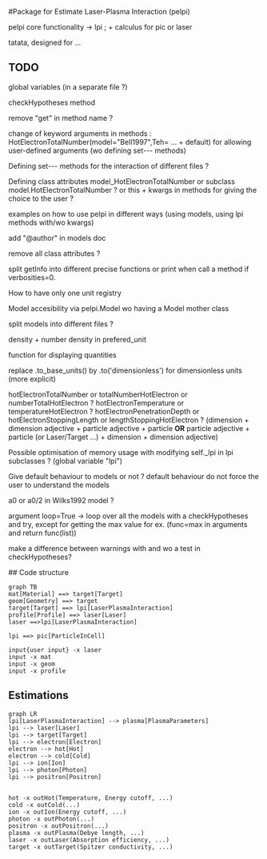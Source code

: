 #Package for Estimate Laser-Plasma Interaction (pelpi)

pelpi core functionality -> lpi ; + calculus for pic or laser

tatata, designed for ...



## TODO

global variables (in a separate file ?)

checkHypotheses method

remove "get" in method name ?

change of keyword arguments in methods : HotElectronTotalNumber(model="Bell1997",Teh= ... + default) for allowing user-defined arguments (wo defining set--- methods)

Defining set--- methods for the interaction of different files ?

Defining class attributes model_HotElectronTotalNumber or subclass model.HotElectronTotalNumber ? or this + kwargs in methods for giving the choice to the user ?

examples on how to use pelpi in different ways (using models, using lpi methods with/wo kwargs)

add "@author" in models doc

remove all class attributes ?

split getInfo into different precise functions or print when call a method if verbosities=0.

How to have only one unit registry

Model accesibility via pelpi.Model wo having a Model mother class

split models into different files ?

density + number density in prefered_unit

function for displaying quantities

replace .to_base_units() by .to('dimensionless') for dimensionless units (more explicit)

hotElectronTotalNumber or totalNumberHotElectron or numberTotalHotElectron ? hotElectronTemperature or temperatureHotElectron ? hotElectronPenetrationDepth or hotElectronStoppingLength or lengthStoppingHotElectron ? (dimension + dimension adjective + particle adjective + particle **OR** particle adjective + particle (or Laser/Target ...) + dimension + dimension adjective)

Possible optimisation of memory usage with modifying self._lpi in lpi subclasses ? (global variable "lpi")

Give default behaviour to models or not ? default behaviour do not force the user to understand the models

a0 or a0/2 in Wilks1992 model ?

argument loop=True -> loop over all the models with a checkHypotheses and try, except for getting the max value for ex. (func=max in arguments and return func(list))

make a difference between warnings with and wo a test  in checkHypotheses?

## Code structure

```mermaid
graph TB
mat[Material] ==> target[Target]
geom[Geometry] ==> target
target[Target] ==> lpi[LaserPlasmaInteraction]
profile[Profile] ==> laser[Laser]
laser ==>lpi[LaserPlasmaInteraction]

lpi ==> pic[ParticleInCell]

input{user input} -x laser
input -x mat
input -x geom
input -x profile
```

## Estimations

```mermaid
graph LR
lpi[LaserPlasmaInteraction] --> plasma[PlasmaParameters]
lpi --> laser[Laser]
lpi --> target[Target]
lpi --> electron[Electron]
electron --> hot[Hot]
electron --> cold[Cold]
lpi --> ion[Ion]
lpi --> photon[Photon]
lpi --> positron[Positron]


hot -x outHot(Temperature, Energy cutoff, ...)
cold -x outCold(...)
ion -x outIon(Energy cutoff, ...)
photon -x outPhoton(...)
positron -x outPositron(...)
plasma -x outPlasma(Debye length, ...)
laser -x outLaser(Absorption efficiency, ...)
target -x outTarget(Spitzer conductivity, ...)
```

